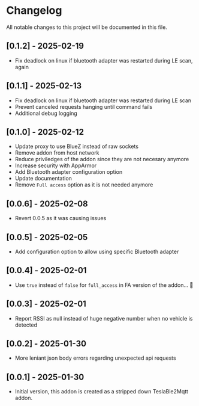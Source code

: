 # Changelog

All notable changes to this project will be documented in this file.

## [0.1.2] - 2025-02-19

- Fix deadlock on linux if bluetooth adapter was restarted during LE scan, again

## [0.1.1] - 2025-02-13

- Fix deadlock on linux if bluetooth adapter was restarted during LE scan
- Prevent canceled requests hanging until command fails
- Additional debug logging

## [0.1.0] - 2025-02-12

- Update proxy to use BlueZ instead of raw sockets
- Remove addon from host network
- Reduce priviledges of the addon since they are not necesary anymore
- Increase security with AppArmor 
- Add Bluetooth adapter configuration option
- Update documentation
- Remove `Full access` option as it is not needed anymore

## [0.0.6] - 2025-02-08

- Revert 0.0.5 as it was causing issues

## [0.0.5] - 2025-02-05

- Add configuration option to allow using specific Bluetooth adapter

## [0.0.4] - 2025-02-01

- Use `true` instead of `false` for `full_access` in FA version of the addon... 🤦

## [0.0.3] - 2025-02-01

- Report RSSI as null instead of huge negative number when no vehicle is detected

## [0.0.2] - 2025-01-30

- More leniant json body errors regarding unexpected api requests

## [0.0.1] - 2025-01-30

- Initial version, this addon is created as a stripped down TeslaBle2Mqtt addon.